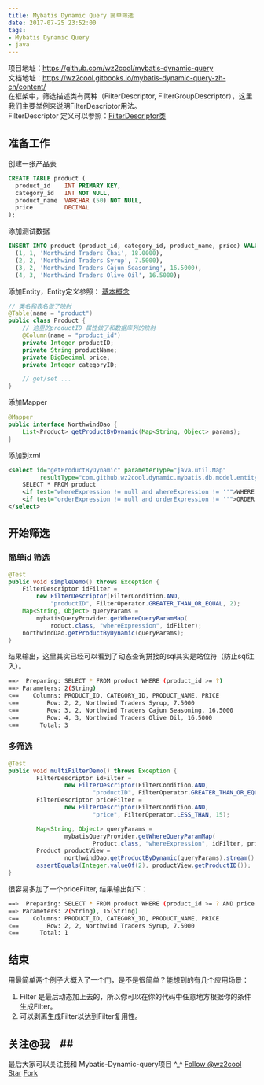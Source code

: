 ```yaml
---
title: Mybatis Dynamic Query 简单筛选
date: 2017-07-25 23:52:00
tags: 
- Mybatis Dynamic Query
- java
---
```

项目地址：https://github.com/wz2cool/mybatis-dynamic-query  
文档地址：https://wz2cool.gitbooks.io/mybatis-dynamic-query-zh-cn/content/  
在框架中，筛选描述类有两种（FilterDescriptor, FilterGroupDescriptor），这里我们主要举例来说明FilterDescriptor用法。  
FilterDescriptor 定义可以参照：[FilterDescriptor类](https://wz2cool.gitbooks.io/mybatis-dynamic-query-zh-cn/content/filterdescriptor.html)

## 准备工作 ##
创建一张产品表
```sql
CREATE TABLE product (
  product_id    INT PRIMARY KEY,
  category_id   INT NOT NULL,
  product_name  VARCHAR (50) NOT NULL,
  price         DECIMAL
);
```
添加测试数据
```sql
INSERT INTO product (product_id, category_id, product_name, price) VALUES
  (1, 1, 'Northwind Traders Chai', 18.0000),
  (2, 2, 'Northwind Traders Syrup', 7.5000),
  (3, 2, 'Northwind Traders Cajun Seasoning', 16.5000),
  (4, 3, 'Northwind Traders Olive Oil', 16.5000);
```
添加Entity，Entity定义参照： [基本概念](https://wz2cool.gitbooks.io/mybatis-dynamic-query-zh-cn/content/definition.html) 
```java
// 类名和表名做了映射 
@Table(name = "product")
public class Product {
    // 这里的productID 属性做了和数据库列的映射
    @Column(name = "product_id")
    private Integer productID;
    private String productName;
    private BigDecimal price;
    private Integer categoryID;

    // get/set ...
}
```
添加Mapper
```java
@Mapper
public interface NorthwindDao {
    List<Product> getProductByDynamic(Map<String, Object> params);
}
```
添加到xml
```xml
<select id="getProductByDynamic" parameterType="java.util.Map"
         resultType="com.github.wz2cool.dynamic.mybatis.db.model.entity.table.Product">
    SELECT * FROM product
    <if test="whereExpression != null and whereExpression != ''">WHERE ${whereExpression}</if>
    <if test="orderExpression != null and orderExpression != ''">ORDER BY ${orderExpression}</if>
</select>
```
## 开始筛选 ##
### 简单id 筛选 ###
```java
@Test
public void simpleDemo() throws Exception {
    FilterDescriptor idFilter =
        new FilterDescriptor(FilterCondition.AND, 
            "productID", FilterOperator.GREATER_THAN_OR_EQUAL, 2);
    Map<String, Object> queryParams =
        mybatisQueryProvider.getWhereQueryParamMap(
            roduct.class, "whereExpression", idFilter);
    northwindDao.getProductByDynamic(queryParams);
}
```
结果输出，这里其实已经可以看到了动态查询拼接的sql其实是站位符（防止sql注入）。
```bash
==>  Preparing: SELECT * FROM product WHERE (product_id >= ?) 
==> Parameters: 2(String)
<==    Columns: PRODUCT_ID, CATEGORY_ID, PRODUCT_NAME, PRICE
<==        Row: 2, 2, Northwind Traders Syrup, 7.5000
<==        Row: 3, 2, Northwind Traders Cajun Seasoning, 16.5000
<==        Row: 4, 3, Northwind Traders Olive Oil, 16.5000
<==      Total: 3
```
### 多筛选 ###
```java
@Test
public void multiFilterDemo() throws Exception {
        FilterDescriptor idFilter =
                new FilterDescriptor(FilterCondition.AND,
                        "productID", FilterOperator.GREATER_THAN_OR_EQUAL, 2);
        FilterDescriptor priceFilter =
                new FilterDescriptor(FilterCondition.AND,
                        "price", FilterOperator.LESS_THAN, 15);

        Map<String, Object> queryParams =
                mybatisQueryProvider.getWhereQueryParamMap(
                        Product.class, "whereExpression", idFilter, priceFilter);
        Product productView =
                northwindDao.getProductByDynamic(queryParams).stream().findFirst().orElse(null);
        assertEquals(Integer.valueOf(2), productView.getProductID());
}
```
很容易多加了一个priceFilter, 结果输出如下：
```bash
==>  Preparing: SELECT * FROM product WHERE (product_id >= ? AND price < ?) 
==> Parameters: 2(String), 15(String)
<==    Columns: PRODUCT_ID, CATEGORY_ID, PRODUCT_NAME, PRICE
<==        Row: 2, 2, Northwind Traders Syrup, 7.5000
<==      Total: 1
```
## 结束 ##
用最简单两个例子大概入了一个门，是不是很简单？能想到的有几个应用场景：
1. Filter 是最后动态加上去的，所以你可以在你的代码中任意地方根据你的条件生成Filter。
2. 可以剥离生成Filter以达到Filter复用性。

## 关注@我　##
最后大家可以关注我和 Mybatis-Dynamic-query项目 ^_^
<a class="github-button" href="https://github.com/wz2cool" data-size="large" data-show-count="true" aria-label="Follow @wz2cool on GitHub">Follow @wz2cool</a> <a class="github-button" href="https://github.com/wz2cool/mybatis-dynamic-query" data-size="large" data-show-count="true" aria-label="Star wz2cool/mybatis-dynamic-query on GitHub">Star</a> <a class="github-button" href="https://github.com/wz2cool/mybatis-dynamic-query/fork" data-size="large" data-show-count="true" aria-label="Fork wz2cool/mybatis-dynamic-query on GitHub">Fork</a>